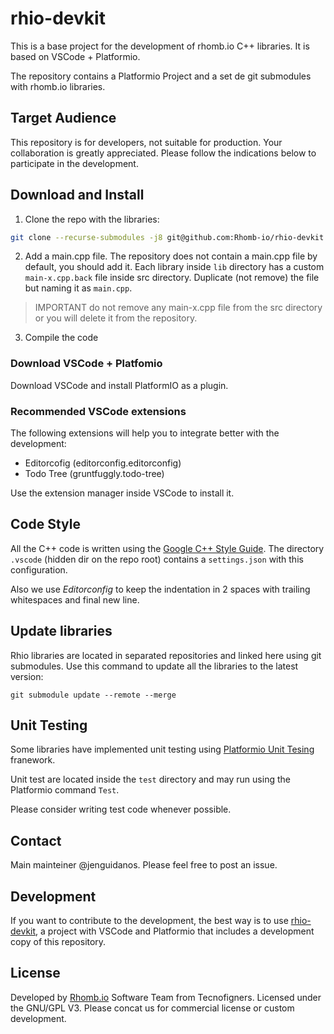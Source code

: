 # rhio-devkit

This is a base project for the development of rhomb.io C++ libraries. It is based on VSCode + Platformio.

The repository contains a Platformio Project and a set de git submodules with rhomb.io libraries.

## Target Audience

This repository is for developers, not suitable for production. Your collaboration is greatly appreciated. Please follow the indications below to participate in the development.

## Download and Install

1. Clone the repo with the libraries:

```bash
git clone --recurse-submodules -j8 git@github.com:Rhomb-io/rhio-devkit.git
```

2. Add a main.cpp file. The repository does not contain a main.cpp file by default, you should add it. Each library inside `lib` directory has a custom `main-x.cpp.back` file inside src directory. Duplicate (not remove) the file but naming it as `main.cpp`.

> IMPORTANT do not remove any main-x.cpp file from the src directory or you will delete it from the repository.

3. Compile the code

### Download VSCode + Platfomio

Download VSCode and install PlatformIO as a plugin.

### Recommended VSCode extensions

The following extensions will help you to integrate better with the development:

* Editorcofig (editorconfig.editorconfig)
* Todo Tree (gruntfuggly.todo-tree)

Use the extension manager inside VSCode to install it.

## Code Style

All the C++ code is written using the [Google C++ Style Guide](https://google.github.io/styleguide/cppguide.html). The directory `.vscode` (hidden dir on the repo root) contains a `settings.json` with this configuration.

Also we use _Editorconfig_ to keep the indentation in 2 spaces with trailing whitespaces and final new line.

## Update libraries

Rhio libraries are located in separated repositories and linked here using git submodules. Use this command to update all the libraries to the latest version:

```
git submodule update --remote --merge
```

## Unit Testing

Some libraries have implemented unit testing using [Platformio Unit Tesing](https://docs.platformio.org/en/latest/plus/unit-testing.html) franework.

Unit test are located inside the `test` directory and may run using the Platformio command `Test`.

Please consider writing test code whenever possible.

## Contact

Main mainteiner @jenguidanos. Please feel free to post an issue.

## Development

If you want to contribute to the development, the best way is to use [rhio-devkit](https://github.com/Rhomb-io/rhio-devkit), a project with VSCode and Platformio that includes a development copy of this repository.

## License

Developed by [Rhomb.io](https://rhomb.io) Software Team from Tecnofigners. Licensed under the GNU/GPL V3. Please concat us for commercial license or custom development.
